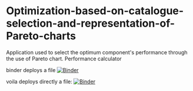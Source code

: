 # Optimization-based-on-catalogue-selection-and-representation-of-Pareto-charts
Application used to select the optimum component's performance through the use of Pareto chart. Performance calculator

binder deploys a file
[![Binder](https://mybinder.org/badge_logo.svg)](https://mybinder.org/v2/gh/aitorochotorena/Optimization-based-on-catalogue-selection-and-representation-of-Pareto-charts/master?filepath=3-Optimization_Catalogues_PerformanceCalc.ipynb)

voila deploys directly a file:
[![Binder](https://mybinder.org/badge_logo.svg)](https://mybinder.org/v2/gh/aitorochotorena/Optimization-based-on-catalogue-selection-and-representation-of-Pareto-charts/master?urlpath=voila%2Frender%2F3-Optimization_Catalogues_PerformanceCalc.ipynb)
